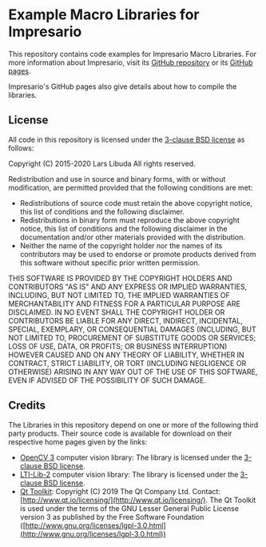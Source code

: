 # Example Macro Libraries for Impresario

This repository contains code examples for Impresario Macro Libraries. 
For more information about Impresario, visit its [GitHub repository](https://github.com/llibuda/impresario) 
or its [GitHub pages](http://llibuda.github.io/impresario/web/index.html).

Impresario's GitHub pages also give details about how to compile the libraries.

## License
All code in this repository is licensed under the
[3-clause BSD license](./licenses/LICENSE_ImpresarioMacros.BSD) as follows:

Copyright (C) 2015-2020  Lars Libuda
All rights reserved.

Redistribution and use in source and binary forms, with or without
modification, are permitted provided that the following conditions are met:
* Redistributions of source code must retain the above copyright
  notice, this list of conditions and the following disclaimer.
* Redistributions in binary form must reproduce the above copyright
  notice, this list of conditions and the following disclaimer in the
  documentation and/or other materials provided with the distribution.
* Neither the name of the copyright holder nor the
  names of its contributors may be used to endorse or promote products
  derived from this software without specific prior written permission.

THIS SOFTWARE IS PROVIDED BY THE COPYRIGHT HOLDERS AND CONTRIBUTORS "AS IS" AND
ANY EXPRESS OR IMPLIED WARRANTIES, INCLUDING, BUT NOT LIMITED TO, THE IMPLIED
WARRANTIES OF MERCHANTABILITY AND FITNESS FOR A PARTICULAR PURPOSE ARE
DISCLAIMED. IN NO EVENT SHALL THE COPYRIGHT HOLDER OR CONTRIBUTORS BE LIABLE FOR ANY
DIRECT, INDIRECT, INCIDENTAL, SPECIAL, EXEMPLARY, OR CONSEQUENTIAL DAMAGES
(INCLUDING, BUT NOT LIMITED TO, PROCUREMENT OF SUBSTITUTE GOODS OR SERVICES;
LOSS OF USE, DATA, OR PROFITS; OR BUSINESS INTERRUPTION) HOWEVER CAUSED AND
ON ANY THEORY OF LIABILITY, WHETHER IN CONTRACT, STRICT LIABILITY, OR TORT
(INCLUDING NEGLIGENCE OR OTHERWISE) ARISING IN ANY WAY OUT OF THE USE OF THIS
SOFTWARE, EVEN IF ADVISED OF THE POSSIBILITY OF SUCH DAMAGE.

## Credits
The Libraries in this repository depend on one or more of the following third party products. Their
source code is available for download on their respective home pages given by the links:
* [OpenCV 3](http://opencv.org/) computer vision library:
  The library is licensed under the [3-clause BSD license](./licenses/LICENSE_OpenCV-3.BSD).
* [LTI-Lib-2](http://www.ie.tec.ac.cr/palvarado/ltilib-2/html/) computer vision library:
  The library is licensed under the [3-clause BSD license](./licenses/LICENSE_LTILib-2.BSD).
* [Qt Toolkit](http://www.qt.io/):
  Copyright (C) 2019 The Qt Company Ltd.
  Contact: [http://www.qt.io/licensing/](http://www.qt.io/licensing/).
  The Qt Toolkit is used under the terms of the GNU Lesser General Public
  License version 3 as published by the Free Software Foundation
  ([http://www.gnu.org/licenses/lgpl-3.0.html](http://www.gnu.org/licenses/lgpl-3.0.html))
